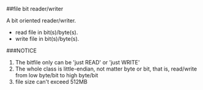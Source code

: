 ##file bit reader/writer

A bit oriented reader/writer.    

* read file in bit(s)/byte(s).
* write file in bit(s)/byte(s).

###NOTICE
1. The bitfile only can be 'just READ' or 'just WRITE'
2. The whole class is little-endian, not matter byte or bit, that is,
   read/write from low byte/bit to high byte/bit
3. file size can't exceed 512MB

